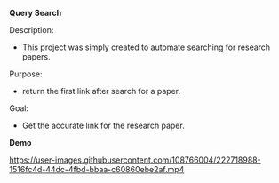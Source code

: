 **Query Search**

Description: 
- This project was simply created to automate searching
for research papers.

Purpose: 
- return the first link after search for a paper.

Goal: 
- Get the accurate link for the research paper.


**Demo**

https://user-images.githubusercontent.com/108766004/222718988-1516fc4d-44dc-4fbd-bbaa-c60860ebe2af.mp4


